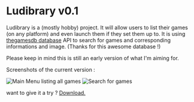 # Ludibrary v0.1
Ludibrary is a (mostly hobby) project. It will allow users to list their games (on any platform)
and even launch them if they set them up to. It is using [thegamesdb database](http://www.thegamesdb.net) API to search for games and corresponding informations and image. (Thanks for this awesome database !)

Please keep in mind this is still an early version of what I'm aiming for.

Screenshots of the current version :

![Main Menu listing all games](Ludibrary/screenshot1.png?raw=true)
![Search for games](Ludibrary/screenshot1.png?raw=true)

want to give it a try ? [Download.](https://github.com/Roukira/Ludibrary/raw/master/Ludibrary%20v0.1.zip)
